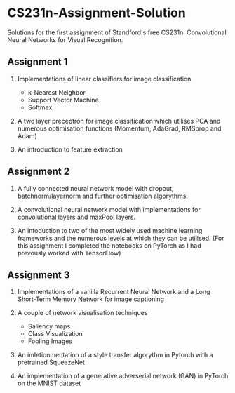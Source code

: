 # CS231n-Assignment-Solution
Solutions for the first assignment of Standford's free CS231n: Convolutional Neural Networks for Visual Recognition.

## Assignment 1

1. Implementations of linear classifiers for image classification
    * k-Nearest Neighbor
    * Support Vector Machine
    * Softmax

2. A two layer preceptron for image classification which utilises PCA and numerous optimisation functions (Momentum, AdaGrad, RMSprop and Adam)

3. An introduction to feature extraction

## Assignment 2

1. A fully connected neural network model with dropout, batchnorm/layernorm and further optimisation algorythms.

2. A convolutional neural network model with implementations for convolutional layers and maxPool layers.

3. An intoduction to two of the most widely used machine learning frameworks and the numerous levels at which they can be utilised. (For this assignment I completed the notebooks on PyTorch as I had prevously worked with TensorFlow)

## Assignment 3

1. Implementations of a vanilla Recurrent Neural Network and a Long Short-Term Memory Network for image captioning

2. A couple of network visualisation techniques
    * Saliency maps 
    * Class Visualization
    * Fooling Images

3. An imletionmentation of a style transfer algorythm in Pytorch with a pretrained SqueezeNet

4. An implementation of a generative adverserial network (GAN) in PyTorch on the MNIST dataset


